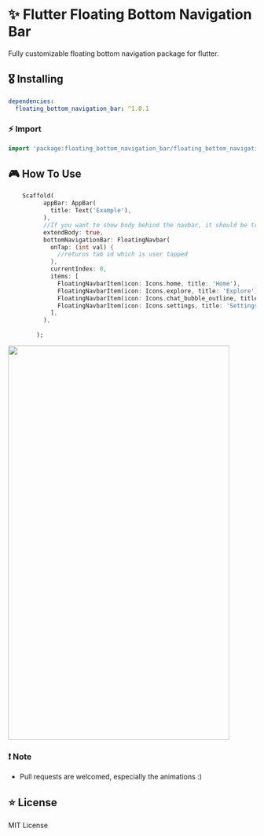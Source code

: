 # ✨ Flutter Floating Bottom Navigation Bar


Fully customizable floating bottom navigation package for flutter.

## 🎖 Installing

```yaml
dependencies:
  floating_bottom_navigation_bar: ^1.0.1
```

### ⚡️ Import

```dart
import 'package:floating_bottom_navigation_bar/floating_bottom_navigation_bar.dart';
```

## 🎮 How To Use

```dart
    Scaffold(
          appBar: AppBar(
            title: Text('Example'),
          ),
          //If you want to show body behind the navbar, it should be true
          extendBody: true,
          bottomNavigationBar: FloatingNavbar(
            onTap: (int val) {
              //returns tab id which is user tapped
            },
            currentIndex: 0,
            items: [
              FloatingNavbarItem(icon: Icons.home, title: 'Home'),
              FloatingNavbarItem(icon: Icons.explore, title: 'Explore'),
              FloatingNavbarItem(icon: Icons.chat_bubble_outline, title: 'Chats'),
              FloatingNavbarItem(icon: Icons.settings, title: 'Settings'),
            ],
          ),
          
        );

```


<img width="450" height="802" src="https://github.com/godlessturtle/flutter_floating_bottom_navigation_bar/blob/master/screenshot.png?raw=true">

### ❗️ Note

- Pull requests are welcomed, especially the animations :)

## ⭐️ License

MIT License
